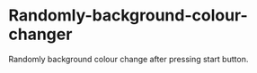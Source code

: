 # Randomly-background-colour-changer
Randomly background colour change after pressing start button.
